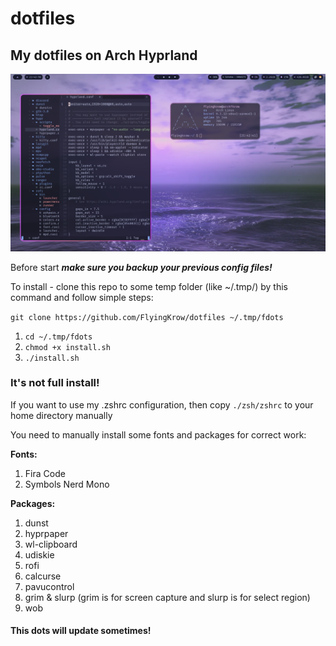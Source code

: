 # dotfiles
## My dotfiles on Arch Hyprland

![What r u loocking for?)](./preview.png)

Before start ***make sure you backup your previous config files!***

To install - clone this repo to some temp folder (like ~/.tmp/) by this command and follow simple steps:

`git clone https://github.com/FlyingKrow/dotfiles ~/.tmp/fdots`

1. `cd ~/.tmp/fdots`
2. `chmod +x install.sh`
3. `./install.sh`

### It's not full install!

If you want to use my .zshrc configuration, then copy `./zsh/zshrc` to your home directory manually

You need to manually install some fonts and packages for correct work:

**Fonts:**
1. Fira Code
2. Symbols Nerd Mono

**Packages:**
1. dunst
2. hyprpaper
3. wl-clipboard
4. udiskie
5. rofi
6. calcurse
7. pavucontrol
8. grim & slurp (grim is for screen capture and slurp is for select region)
9. wob

#### This dots will update sometimes!
